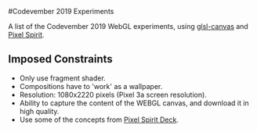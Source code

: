 #Codevember 2019 Experiments

A list of the Codevember 2019 WebGL experiments, using [glsl-canvas](https://github.com/actarian/glsl-canvas) and [Pixel Spirit](https://patriciogonzalezvivo.github.io/PixelSpiritDeck/).



## Imposed Constraints

- Only use fragment shader.
- Compositions have to 'work' as a wallpaper.
- Resolution: 1080x2220 pixels (Pixel 3a screen resolution).
- Ability to capture the content of the WEBGL canvas, and download it in high quality.
- Use some of the concepts from [Pixel Spirit Deck](https://patriciogonzalezvivo.github.io/PixelSpiritDeck/).
